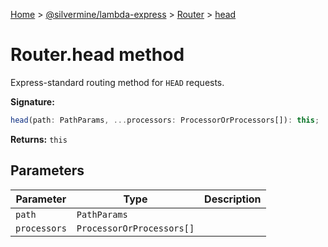 [Home](./index) &gt; [@silvermine/lambda-express](./lambda-express.md) &gt; [Router](./lambda-express.router.md) &gt; [head](./lambda-express.router.head.md)

# Router.head method

Express-standard routing method for `HEAD` requests.

**Signature:**
```javascript
head(path: PathParams, ...processors: ProcessorOrProcessors[]): this;
```
**Returns:** `this`

## Parameters

|  Parameter | Type | Description |
|  --- | --- | --- |
|  `path` | `PathParams` |  |
|  `processors` | `ProcessorOrProcessors[]` |  |

